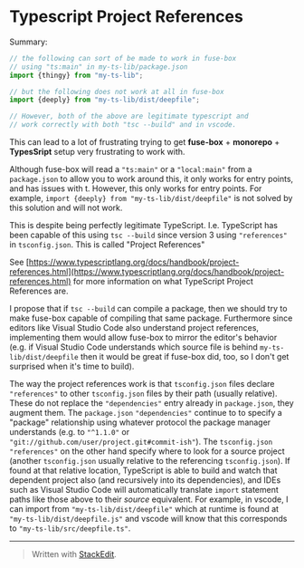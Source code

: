 # Typescript Project References

Summary:
```typescript
// the following can sort of be made to work in fuse-box
// using "ts:main" in my-ts-lib/package.json
import {thingy} from "my-ts-lib";

// but the following does not work at all in fuse-box
import {deeply} from "my-ts-lib/dist/deepfile";

// However, both of the above are legitimate typescript and
// work correctly with both "tsc --build" and in vscode.
```

This can lead to a lot of frustrating trying to get **fuse-box** + **monorepo** + **TypesSript** setup very frustrating to work with.

Although fuse-box will read a `"ts:main"` or a `"local:main"` from a `package.json` to allow you to work around this, it only works for entry points, and has issues with t.  However, this only works for entry points.  For example, `import {deeply} from "my-ts-lib/dist/deepfile"` is not solved by this solution and will not work.

This is despite being perfectly legitimate TypeScript.  I.e. TypeScript has been capable of this using `tsc --build` since version 3 using `"references"` in `tsconfig.json`.  This is called "Project References"

See [https://www.typescriptlang.org/docs/handbook/project-references.html](https://www.typescriptlang.org/docs/handbook/project-references.html) for more information on what TypeScript Project References are.

I propose that if `tsc --build` can compile a package, then we should try to make fuse-box capable of compiling that same package.  Furthermore since editors like Visual Studio Code also understand project references, implementing them would allow fuse-box to mirror the editor's behavior (e.g. if Visual Studio Code understands which source file is behind `my-ts-lib/dist/deepfile` then it would be great if fuse-box did, too, so I don't get surprised when it's time to build).

The way the project references work is that `tsconfig.json` files declare `"references"` to other `tsconfig.json` files by their path (usually relative).  These do not replace the `"dependencies"` entry already in `package.json`, they augment them.  The `package.json` `"dependencies"` continue to to specify a "package" relationship using whatever protocol the package manager understands (e.g. to `"^1.1.0"` or `"git://github.com/user/project.git#commit-ish"`).  The `tsconfig.json` `"references"` on the other hand specify where to look for a source project (another `tsconfig.json` usually relative to the referencing `tsconfig.json`).  If found at that relative location, TypeScript is able to build and watch that dependent project also (and recursively into its dependencies), and IDEs such as Visual Studio Code will automatically translate `import` statement paths like those above to their *source* equivalent.  For example, in vscode, I can import from `"my-ts-lib/dist/deepfile"` which at runtime is found at `"my-ts-lib/dist/deepfile.js"` and vscode will know that this corresponds to `"my-ts-lib/src/deepfile.ts"`.



___
> Written with [StackEdit](https://stackedit.io/).
<!--stackedit_data:
eyJoaXN0b3J5IjpbMTY4NjM4MTQwNywtMTg2OTQ5NTE2MV19
-->